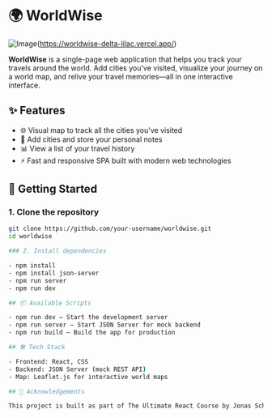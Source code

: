 # 🌍 WorldWise

![Image](https://github.com/user-attachments/assets/6f7812e8-703b-4bdb-bc34-9193496d02fe)(https://worldwise-delta-lilac.vercel.app/)

**WorldWise** is a single-page web application that helps you track your travels around the world. Add cities you've visited, visualize your journey on a world map, and relive your travel memories—all in one interactive interface.

## ✨ Features

- 🌐 Visual map to track all the cities you've visited  
- 📍 Add cities and store your personal notes  
- 📊 View a list of your travel history  
- ⚡ Fast and responsive SPA built with modern web technologies  

## 🚀 Getting Started

### 1. Clone the repository

```bash
git clone https://github.com/your-username/worldwise.git
cd worldwise

### 2. Install dependencies

- npm install
- npm install json-server
- npm run server
- npm run dev

## 📦 Available Scripts

- npm run dev – Start the development server
- npm run server – Start JSON Server for mock backend
- npm run build – Build the app for production

## 🛠️ Tech Stack

- Frontend: React, CSS
- Backend: JSON Server (mock REST API)
- Map: Leaflet.js for interactive world maps

## 🙌 Acknowledgements

This project is built as part of The Ultimate React Course by Jonas Schmedtmann.
